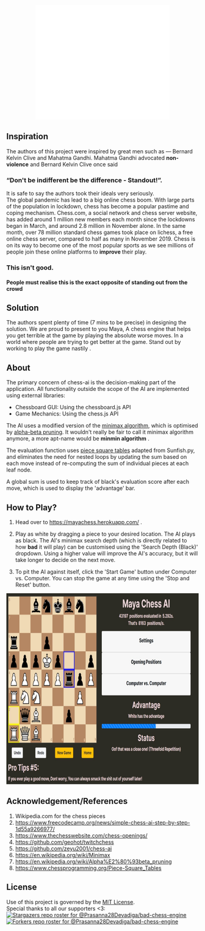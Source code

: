 <p align="center">
<img src= "mayalogo.png" width="350" height="300">
</p>

## Inspiration
The authors of this project were inspired by great men such as ― Bernard Kelvin Clive and Mahatma Gandhi. Mahatma Gandhi advocated <b>non-violence</b> and Bernard Kelvin Clive once said<br> <h3>“Don't be indifferent be the difference - Standout!”. </h3>
It is safe to say the authors took their ideals very seriously. <br>
The global pandemic has lead to a big online chess boom. With large parts of the population in lockdown, chess has become a popular pastime and coping mechanism. Chess.com, a social network and chess server website, has added around 1 million new members each month since the lockdowns began in March, and around 2.8 million in November alone. In the same month, over 78 million standard chess games took place on lichess, a free online chess server, compared to half as many in November 2019. Chess is on its way to become one of the most popular sports as we see millions of people join these online platforms to <b>improve </b>their play.
<h3> This isn't good. </h3>
<h4> People must realise this is the exact <b>opposite</b> of <b>standing out</b> from the crowd  </h4>

## Solution
The authors spent plenty of time (7 mins to be precise) in designing the solution. We are proud to present to you Maya, A chess engine that helps you get terrible at the game by playing the absolute worse moves.
In a world where people are trying to get better at the game. Stand out by working to play the game nastily .
## About
 

The primary concern of chess-ai is the decision-making part of the application. All functionality outside the scope of the AI are implemented using external libraries:
- Chessboard GUI: Using the chessboard.js API
- Game Mechanics: Using the chess.js API

The AI uses a modified version of the [minimax algorithm](https://en.wikipedia.org/wiki/Minimax), which is optimised by [alpha-beta pruning](https://en.wikipedia.org/wiki/Alpha%E2%80%93beta_pruning). It wouldn't really be fair to call it minimax algorithm anymore, a more apt-name would be <b>minmin algorithm</b> .

The evaluation function uses [piece square tables](https://www.chessprogramming.org/Piece-Square_Tables) adapted from Sunfish.py, and eliminates the need for nested loops by updating the sum based on each move instead of re-computing the sum of individual pieces at each leaf node.

A global sum is used to keep track of black's evaluation score after each move, which is used to display the 'advantage' bar. 

## How to Play?
1. Head over to https://mayachess.herokuapp.com/ .

2. Play as white by dragging a piece to your desired location. The AI plays as black. The AI's minimax search depth (which is directly related to how <b>bad</b> it will play) can be customised using the 'Search Depth (Black)' dropdown. Using a higher value will improve the AI's accuracy, but it will take longer to decide on the next move.

3. To pit the AI against itself, click the 'Start Game' button under Computer vs. Computer. You can stop the game at any time using the 'Stop and Reset' button.
<p align="center">
<img src="Game-screenshot-1.jpeg" width ="800" height="500">
</p>

## Acknowledgement/References
1. Wikipedia.com for the chess pieces
2. https://www.freecodecamp.org/news/simple-chess-ai-step-by-step-1d55a9266977/
3. https://www.thechesswebsite.com/chess-openings/
4. https://github.com/geohot/twitchchess
5. https://github.com/zeyu2001/chess-ai
6. https://en.wikipedia.org/wiki/Minimax
7. https://en.wikipedia.org/wiki/Alpha%E2%80%93beta_pruning
8. https://www.chessprogramming.org/Piece-Square_Tables

## License
Use of this project is governed by the [MIT License](LICENSE). <br>
Special thanks to all our supporters <3: <br>
[![Stargazers repo roster for @Prasanna28Devadiga/bad-chess-engine](https://reporoster.com/stars/Prasanna28Devadiga/bad-chess-engine)](https://github.com/Prasanna28Devadiga/bad-chess-engine/stargazers)
[![Forkers repo roster for @Prasanna28Devadiga/bad-chess-engine](https://reporoster.com/forks/Prasanna28Devadiga/bad-chess-engine)](https://github.com/Prasanna28Devadiga/bad-chess-engine/network/members)

